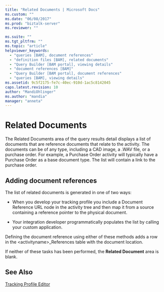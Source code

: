 ```yaml
---
title: "Related Documents | Microsoft Docs"
ms.custom: ""
ms.date: "06/08/2017"
ms.prod: "biztalk-server"
ms.reviewer: ""

ms.suite: ""
ms.tgt_pltfrm: ""
ms.topic: "article"
helpviewer_keywords: 
  - "queries [BAM], document references"
  - "definition files [BAM], related documents"
  - "Query Builder [BAM portal], viewing details"
  - "document references [BAM]"
  - "Query Builder [BAM portal], document references"
  - "queries [BAM], viewing details"
ms.assetid: 9c5f2175-fe7c-40ec-910d-1ac5c8142045
caps.latest.revision: 10
author: "MandiOhlinger"
ms.author: "mandia"
manager: "anneta"
---
```

# Related Documents
The Related Documents area of the query results detail displays a list of documents that are reference documents that relate to the activity. The documents can be of any type, including a CAD image, a .WAV file, or a purchase order. For example, a Purchase Order activity will typically have a Purchase Order as a base document type. The list will contain a link to the purchase order.  
  
## Adding document references  
 The list of related documents is generated in one of two ways:  
  
-   When you develop your tracking profile you include a Document Reference URL node in the activity tree and then map it from a source containing a reference pointer to the physical document.  
  
-   Your integration developer programmatically populates the list by calling your custom application.  
  
 Defining the document reference using either of these methods adds a row in the \<activityname>_References table with the document location.  
  
 If neither of these tasks has been performed, the **Related Document** area is blank.  
  
## See Also  
 [Tracking Profile Editor](../core/tracking-profile-editor.md)